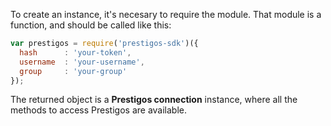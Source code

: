 To create an instance, it's necesary to require the module. That module is a function, and should be called like this:

```javascript
var prestigos = require('prestigos-sdk')({
  hash      : 'your-token',
  username  : 'your-username',
  group     : 'your-group'
});
```

The returned object is a **Prestigos connection** instance, where all the methods to access Prestigos are available.

